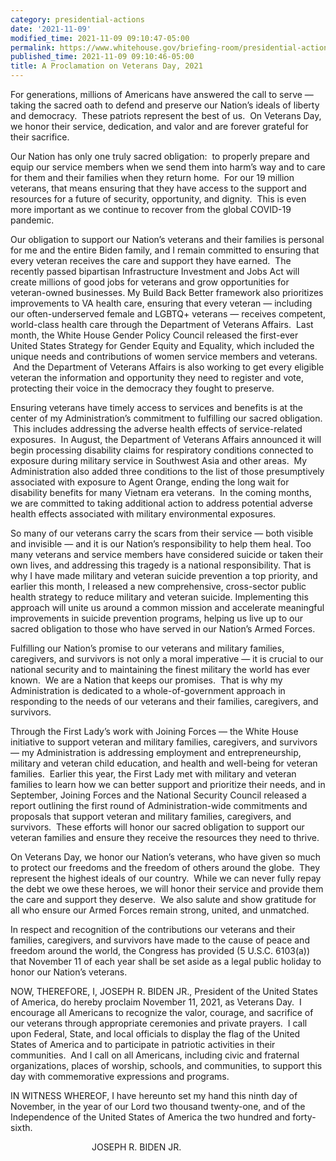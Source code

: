 ```yaml
---
category: presidential-actions
date: '2021-11-09'
modified_time: 2021-11-09 09:10:47-05:00
permalink: https://www.whitehouse.gov/briefing-room/presidential-actions/2021/11/09/a-proclamation-on-veterans-day-2021/
published_time: 2021-11-09 09:10:46-05:00
title: A Proclamation on Veterans Day, 2021
---
```

 
For generations, millions of Americans have answered the call to serve —
taking the sacred oath to defend and preserve our Nation’s ideals of
liberty and democracy.  These patriots represent the best of us.  On
Veterans Day, we honor their service, dedication, and valor and are
forever grateful for their sacrifice. 

Our Nation has only one truly sacred obligation:  to properly prepare
and equip our service members when we send them into harm’s way and to
care for them and their families when they return home.  For our 19
million veterans, that means ensuring that they have access to the
support and resources for a future of security, opportunity, and
dignity.  This is even more important as we continue to recover from the
global COVID-19 pandemic. 

Our obligation to support our Nation’s veterans and their families is
personal for me and the entire Biden family, and I remain committed to
ensuring that every veteran receives the care and support they have
earned.  The recently passed bipartisan Infrastructure Investment and
Jobs Act will create millions of good jobs for veterans and grow
opportunities for veteran-owned businesses. My Build Back Better
framework also prioritizes improvements to VA health care, ensuring that
every veteran — including our often-underserved female and LGBTQ+
veterans — receives competent, world-class health care through the
Department of Veterans Affairs.  Last month, the White House Gender
Policy Council released the first-ever United States Strategy for Gender
Equity and Equality, which included the unique needs and contributions
of women service members and veterans.  And the Department of Veterans
Affairs is also working to get every eligible veteran the information
and opportunity they need to register and vote, protecting their voice
in the democracy they fought to preserve. 

Ensuring veterans have timely access to services and benefits is at the
center of my Administration’s commitment to fulfilling our sacred
obligation.  This includes addressing the adverse health effects of
service-related exposures.  In August, the Department of Veterans
Affairs announced it will begin processing disability claims for
respiratory conditions connected to exposure during military service in
Southwest Asia and other areas.  My Administration also added three
conditions to the list of those presumptively associated with exposure
to Agent Orange, ending the long wait for disability benefits for many
Vietnam era veterans.  In the coming months, we are committed to taking
additional action to address potential adverse health effects associated
with military environmental exposures.  

So many of our veterans carry the scars from their service — both
visible and invisible — and it is our Nation’s responsibility to help
them heal. Too many veterans and service members have considered suicide
or taken their own lives, and addressing this tragedy is a national
responsibility. That is why I have made military and veteran suicide
prevention a top priority, and earlier this month, I released a new
comprehensive, cross-sector public health strategy to reduce military
and veteran suicide. Implementing this approach will unite us around a
common mission and accelerate meaningful improvements in suicide
prevention programs, helping us live up to our sacred obligation to
those who have served in our Nation’s Armed Forces.

Fulfilling our Nation’s promise to our veterans and military families,
caregivers, and survivors is not only a moral imperative — it is crucial
to our national security and to maintaining the finest military the
world has ever known.  We are a Nation that keeps our promises.  That is
why my Administration is dedicated to a whole-of-government approach in
responding to the needs of our veterans and their families, caregivers,
and survivors. 

Through the First Lady’s work with Joining Forces — the White House
initiative to support veteran and military families, caregivers, and
survivors — my Administration is addressing employment and
entrepreneurship, military and veteran child education, and health and
well-being for veteran families.  Earlier this year, the First Lady met
with military and veteran families to learn how we can better support
and prioritize their needs, and in September, Joining Forces and the
National Security Council released a report outlining the first round of
Administration-wide commitments and proposals that support veteran and
military families, caregivers, and survivors.  These efforts will honor
our sacred obligation to support our veteran families and ensure they
receive the resources they need to thrive. 

On Veterans Day, we honor our Nation’s veterans, who have given so much
to protect our freedoms and the freedom of others around the globe. 
They represent the highest ideals of our country.  While we can never
fully repay the debt we owe these heroes, we will honor their service
and provide them the care and support they deserve.  We also salute and
show gratitude for all who ensure our Armed Forces remain strong,
united, and unmatched.

In respect and recognition of the contributions our veterans and their
families, caregivers, and survivors have made to the cause of peace and
freedom around the world, the Congress has provided (5 U.S.C. 6103(a))
that November 11 of each year shall be set aside as a legal public
holiday to honor our Nation’s veterans.

NOW, THEREFORE, I, JOSEPH R. BIDEN JR., President of the United States
of America, do hereby proclaim November 11, 2021, as Veterans Day.  I
encourage all Americans to recognize the valor, courage, and sacrifice
of our veterans through appropriate ceremonies and private prayers.  I
call upon Federal, State, and local officials to display the flag of the
United States of America and to participate in patriotic activities in
their communities.  And I call on all Americans, including civic and
fraternal organizations, places of worship, schools, and communities, to
support this day with commemorative expressions and programs.

IN WITNESS WHEREOF, I have hereunto set my hand this ninth day of
November, in the year of our Lord two thousand twenty-one, and of the
Independence of the United States of America the two hundred and
forty-sixth.

                                 JOSEPH R. BIDEN JR.
